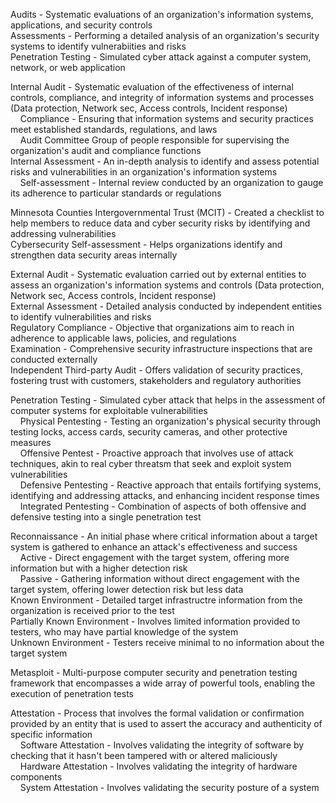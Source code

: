Audits - Systematic evaluations of an organization's information systems, applications, and security controls  
Assessments - Performing a detailed analysis of an organization's security systems to identify vulnerabiities and risks  
Penetration Testing - Simulated cyber attack against a computer system, network, or web application  

Internal Audit - Systematic evaluation of the effectiveness of internal controls, compliance, and integrity of information systems and processes (Data protection, Network sec, Access controls, Incident response)  
&nbsp;&nbsp;&nbsp;&nbsp;Compliance - Ensuring that information systems and security practices meet established standards, regulations, and laws  
&nbsp;&nbsp;&nbsp;&nbsp;Audit Committee Group of people responsible for supervising the organization's audit and compliance functions  
Internal Assessment - An in-depth analysis to identify and assess potential risks and vulnerabilities in an organization's information systems  
&nbsp;&nbsp;&nbsp;&nbsp;Self-assessment - Internal review conducted by an organization to gauge its adherence to particular standards or regulations  

Minnesota Counties Intergovernmental Trust (MCIT) - Created a checklist to help members to reduce data and cyber security risks by identifying and addressing vulnerabilities  
Cybersecurity Self-assessment - Helps organizations identify and strengthen data security areas internally  

External Audit - Systematic evaluation carried out by external entities to assess an organization's information systems and controls (Data protection, Network sec, Access controls, Incident response)  
External Assessment - Detailed analysis conducted by independent entities to identify vulnerabilities and risks  
Regulatory Compliance - Objective that organizations aim to reach in adherence to applicable laws, policies, and regulations  
Examination - Comprehensive security infrastructure inspections that are conducted externally  
Independent Third-party Audit - Offers validation of security practices, fostering trust with customers, stakeholders and regulatory authorities  

Penetration Testing - Simulated cyber attack that helps in the assessment of computer systems for exploitable vulnerabilities  
&nbsp;&nbsp;&nbsp;&nbsp;Physical Pentesting - Testing an organization's physical security through testing locks, access cards, security cameras, and other protective measures  
&nbsp;&nbsp;&nbsp;&nbsp;Offensive Pentest - Proactive approach that involves use of attack techniques, akin to real cyber threatsm that seek and exploit system vulnerabilities  
&nbsp;&nbsp;&nbsp;&nbsp;Defensive Pentesting - Reactive approach that entails fortifying systems, identifying and addressing attacks, and enhancing incident response times  
&nbsp;&nbsp;&nbsp;&nbsp;Integrated Pentesting - Combination of aspects of both offensive and defensive testing into a single penetration test  

Reconnaissance - An initial phase where critical information about a target system is gathered to enhance an attack's effectiveness and success  
&nbsp;&nbsp;&nbsp;&nbsp;Active - Direct engagement with the target system, offering more information but with a higher detection risk  
&nbsp;&nbsp;&nbsp;&nbsp;Passive - Gathering information without direct engagement with the target system, offering lower detection risk but less data  
Known Environment - Detailed target infrastructre information from the organization is received prior to the test  
Partially Known Environment - Involves limited information provided to testers, who may have partial knowledge of the system  
Unknown Environment - Testers receive minimal to no information about the target system  

Metasploit - Multi-purpose computer security and penetration testing framework that encompasses a wide array of powerful tools, enabling the execution of penetration tests  

Attestation - Process that involves the formal validation or confirmation provided by an entity that is used to assert the accuracy and authenticity of specific information  
&nbsp;&nbsp;&nbsp;&nbsp;Software Attestation - Involves validating the integrity of software by checking that it hasn't been tampered with or altered maliciously  
&nbsp;&nbsp;&nbsp;&nbsp;Hardware Attestation - Involves validating the integrity of hardware components  
&nbsp;&nbsp;&nbsp;&nbsp;System Attestation - Involves validating the security posture of a system  
